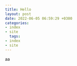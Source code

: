 ```yaml
---
title: Hello
layout: post
date: 2022-06-05 06:59:29 +0300
categories:
- index
- site
  tags:
- index
- site
---
```


aa